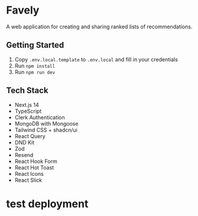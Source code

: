 # Favely

A web application for creating and sharing ranked lists of recommendations.

## Getting Started

1. Copy `.env.local.template` to `.env.local` and fill in your credentials
2. Run `npm install`
3. Run `npm run dev`

## Tech Stack

- Next.js 14
- TypeScript
- Clerk Authentication
- MongoDB with Mongoose
- Tailwind CSS + shadcn/ui
- React Query
- DND Kit
- Zod
- Resend
- React Hook Form
- React Hot Toast
- React Icons
- React Slick

# test deployment
